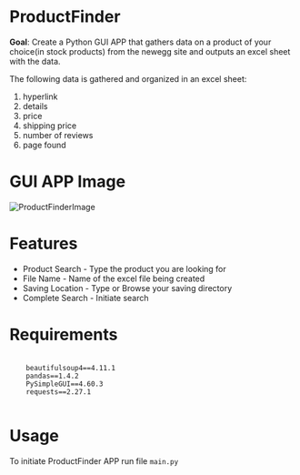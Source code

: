 # ProductFinder

<b>Goal</b>: Create a Python GUI APP that gathers data on a product of your choice(in stock products) from the newegg site and outputs an excel sheet with the data.

The following data is gathered and organized in an excel sheet:
<ol>
  <li>hyperlink</li>
  <li>details</li>
  <li>price</li>
  <li>shipping price</li>
  <li>number of reviews</li>
  <li>page found</li>
 </ol> 

# GUI APP Image

![ProductFinderImage](https://user-images.githubusercontent.com/110753469/188207176-db32f4c5-cb08-4c27-83fc-ec8fe7eb7d4b.PNG)

# Features
 
 <ul>
  <li>Product Search - Type the product you are looking for</li>
  <li>File Name - Name of the excel file being created</li>
  <li>Saving Location - Type or Browse your saving directory</li>
  <li>Complete Search - Initiate search </li>
</ul> 

# Requirements

<div>
<pre>
  <code> 
    beautifulsoup4==4.11.1
    pandas==1.4.2
    PySimpleGUI==4.60.3
    requests==2.27.1
  </code>
</pre>
</div>

# Usage
To initiate ProductFinder APP 
run file  <code>main.py</code>
 

